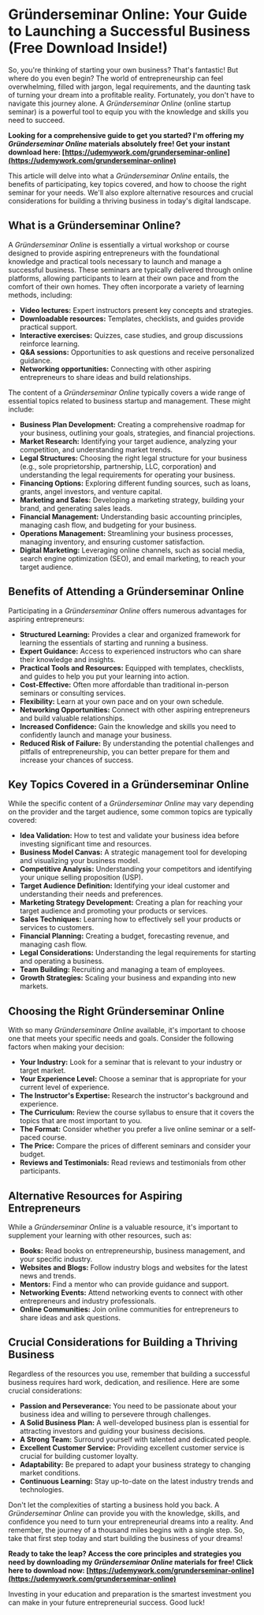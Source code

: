 # Gründerseminar Online: Your Guide to Launching a Successful Business (Free Download Inside!)

So, you're thinking of starting your own business? That's fantastic! But where do you even begin? The world of entrepreneurship can feel overwhelming, filled with jargon, legal requirements, and the daunting task of turning your dream into a profitable reality. Fortunately, you don't have to navigate this journey alone. A *Gründerseminar Online* (online startup seminar) is a powerful tool to equip you with the knowledge and skills you need to succeed.

**Looking for a comprehensive guide to get you started? I'm offering my *Gründerseminar Online* materials absolutely free! Get your instant download here: [https://udemywork.com/grunderseminar-online](https://udemywork.com/grunderseminar-online)**

This article will delve into what a *Gründerseminar Online* entails, the benefits of participating, key topics covered, and how to choose the right seminar for your needs. We'll also explore alternative resources and crucial considerations for building a thriving business in today's digital landscape.

## What is a Gründerseminar Online?

A *Gründerseminar Online* is essentially a virtual workshop or course designed to provide aspiring entrepreneurs with the foundational knowledge and practical tools necessary to launch and manage a successful business. These seminars are typically delivered through online platforms, allowing participants to learn at their own pace and from the comfort of their own homes. They often incorporate a variety of learning methods, including:

*   **Video lectures:** Expert instructors present key concepts and strategies.
*   **Downloadable resources:** Templates, checklists, and guides provide practical support.
*   **Interactive exercises:** Quizzes, case studies, and group discussions reinforce learning.
*   **Q&A sessions:** Opportunities to ask questions and receive personalized guidance.
*   **Networking opportunities:** Connecting with other aspiring entrepreneurs to share ideas and build relationships.

The content of a *Gründerseminar Online* typically covers a wide range of essential topics related to business startup and management. These might include:

*   **Business Plan Development:** Creating a comprehensive roadmap for your business, outlining your goals, strategies, and financial projections.
*   **Market Research:** Identifying your target audience, analyzing your competition, and understanding market trends.
*   **Legal Structures:** Choosing the right legal structure for your business (e.g., sole proprietorship, partnership, LLC, corporation) and understanding the legal requirements for operating your business.
*   **Financing Options:** Exploring different funding sources, such as loans, grants, angel investors, and venture capital.
*   **Marketing and Sales:** Developing a marketing strategy, building your brand, and generating sales leads.
*   **Financial Management:** Understanding basic accounting principles, managing cash flow, and budgeting for your business.
*   **Operations Management:** Streamlining your business processes, managing inventory, and ensuring customer satisfaction.
*   **Digital Marketing:** Leveraging online channels, such as social media, search engine optimization (SEO), and email marketing, to reach your target audience.

## Benefits of Attending a Gründerseminar Online

Participating in a *Gründerseminar Online* offers numerous advantages for aspiring entrepreneurs:

*   **Structured Learning:** Provides a clear and organized framework for learning the essentials of starting and running a business.
*   **Expert Guidance:** Access to experienced instructors who can share their knowledge and insights.
*   **Practical Tools and Resources:** Equipped with templates, checklists, and guides to help you put your learning into action.
*   **Cost-Effective:** Often more affordable than traditional in-person seminars or consulting services.
*   **Flexibility:** Learn at your own pace and on your own schedule.
*   **Networking Opportunities:** Connect with other aspiring entrepreneurs and build valuable relationships.
*   **Increased Confidence:** Gain the knowledge and skills you need to confidently launch and manage your business.
*   **Reduced Risk of Failure:** By understanding the potential challenges and pitfalls of entrepreneurship, you can better prepare for them and increase your chances of success.

## Key Topics Covered in a Gründerseminar Online

While the specific content of a *Gründerseminar Online* may vary depending on the provider and the target audience, some common topics are typically covered:

*   **Idea Validation:** How to test and validate your business idea before investing significant time and resources.
*   **Business Model Canvas:** A strategic management tool for developing and visualizing your business model.
*   **Competitive Analysis:** Understanding your competitors and identifying your unique selling proposition (USP).
*   **Target Audience Definition:** Identifying your ideal customer and understanding their needs and preferences.
*   **Marketing Strategy Development:** Creating a plan for reaching your target audience and promoting your products or services.
*   **Sales Techniques:** Learning how to effectively sell your products or services to customers.
*   **Financial Planning:** Creating a budget, forecasting revenue, and managing cash flow.
*   **Legal Considerations:** Understanding the legal requirements for starting and operating a business.
*   **Team Building:** Recruiting and managing a team of employees.
*   **Growth Strategies:** Scaling your business and expanding into new markets.

## Choosing the Right Gründerseminar Online

With so many *Gründerseminare Online* available, it's important to choose one that meets your specific needs and goals. Consider the following factors when making your decision:

*   **Your Industry:** Look for a seminar that is relevant to your industry or target market.
*   **Your Experience Level:** Choose a seminar that is appropriate for your current level of experience.
*   **The Instructor's Expertise:** Research the instructor's background and experience.
*   **The Curriculum:** Review the course syllabus to ensure that it covers the topics that are most important to you.
*   **The Format:** Consider whether you prefer a live online seminar or a self-paced course.
*   **The Price:** Compare the prices of different seminars and consider your budget.
*   **Reviews and Testimonials:** Read reviews and testimonials from other participants.

## Alternative Resources for Aspiring Entrepreneurs

While a *Gründerseminar Online* is a valuable resource, it's important to supplement your learning with other resources, such as:

*   **Books:** Read books on entrepreneurship, business management, and your specific industry.
*   **Websites and Blogs:** Follow industry blogs and websites for the latest news and trends.
*   **Mentors:** Find a mentor who can provide guidance and support.
*   **Networking Events:** Attend networking events to connect with other entrepreneurs and industry professionals.
*   **Online Communities:** Join online communities for entrepreneurs to share ideas and ask questions.

## Crucial Considerations for Building a Thriving Business

Regardless of the resources you use, remember that building a successful business requires hard work, dedication, and resilience. Here are some crucial considerations:

*   **Passion and Perseverance:** You need to be passionate about your business idea and willing to persevere through challenges.
*   **A Solid Business Plan:** A well-developed business plan is essential for attracting investors and guiding your business decisions.
*   **A Strong Team:** Surround yourself with talented and dedicated people.
*   **Excellent Customer Service:** Providing excellent customer service is crucial for building customer loyalty.
*   **Adaptability:** Be prepared to adapt your business strategy to changing market conditions.
*   **Continuous Learning:** Stay up-to-date on the latest industry trends and technologies.

Don't let the complexities of starting a business hold you back. A *Gründerseminar Online* can provide you with the knowledge, skills, and confidence you need to turn your entrepreneurial dreams into a reality. And remember, the journey of a thousand miles begins with a single step. So, take that first step today and start building the business of your dreams!

**Ready to take the leap? Access the core principles and strategies you need by downloading my *Gründerseminar Online* materials for free! Click here to download now: [https://udemywork.com/grunderseminar-online](https://udemywork.com/grunderseminar-online)**

Investing in your education and preparation is the smartest investment you can make in your future entrepreneurial success. Good luck!

